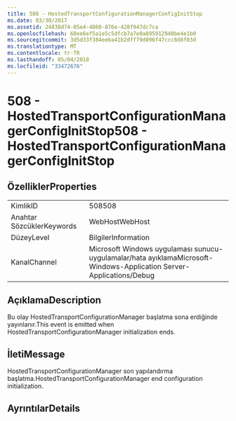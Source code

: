 ```yaml
---
title: 508 - HostedTransportConfigurationManagerConfigInitStop
ms.date: 03/30/2017
ms.assetid: 24838d74-05e4-4860-876e-428f947dc7ca
ms.openlocfilehash: 68ee6ef5a1e5c5dfcb7a7e0a895912940be4e1b0
ms.sourcegitcommit: 3d5d33f384eeba41b2dff79d096f47ccc8d8f03d
ms.translationtype: MT
ms.contentlocale: tr-TR
ms.lasthandoff: 05/04/2018
ms.locfileid: "33472676"
---
```

# <a name="508---hostedtransportconfigurationmanagerconfiginitstop"></a><span data-ttu-id="0a870-102">508 - HostedTransportConfigurationManagerConfigInitStop</span><span class="sxs-lookup"><span data-stu-id="0a870-102">508 - HostedTransportConfigurationManagerConfigInitStop</span></span>
## <a name="properties"></a><span data-ttu-id="0a870-103">Özellikler</span><span class="sxs-lookup"><span data-stu-id="0a870-103">Properties</span></span>  
  
|||  
|-|-|  
|<span data-ttu-id="0a870-104">Kimlik</span><span class="sxs-lookup"><span data-stu-id="0a870-104">ID</span></span>|<span data-ttu-id="0a870-105">508</span><span class="sxs-lookup"><span data-stu-id="0a870-105">508</span></span>|  
|<span data-ttu-id="0a870-106">Anahtar Sözcükler</span><span class="sxs-lookup"><span data-stu-id="0a870-106">Keywords</span></span>|<span data-ttu-id="0a870-107">WebHost</span><span class="sxs-lookup"><span data-stu-id="0a870-107">WebHost</span></span>|  
|<span data-ttu-id="0a870-108">Düzey</span><span class="sxs-lookup"><span data-stu-id="0a870-108">Level</span></span>|<span data-ttu-id="0a870-109">Bilgiler</span><span class="sxs-lookup"><span data-stu-id="0a870-109">Information</span></span>|  
|<span data-ttu-id="0a870-110">Kanal</span><span class="sxs-lookup"><span data-stu-id="0a870-110">Channel</span></span>|<span data-ttu-id="0a870-111">Microsoft Windows uygulaması sunucu-uygulamalar/hata ayıklama</span><span class="sxs-lookup"><span data-stu-id="0a870-111">Microsoft-Windows-Application Server-Applications/Debug</span></span>|  
  
## <a name="description"></a><span data-ttu-id="0a870-112">Açıklama</span><span class="sxs-lookup"><span data-stu-id="0a870-112">Description</span></span>  
 <span data-ttu-id="0a870-113">Bu olay HostedTransportConfigurationManager başlatma sona erdiğinde yayınlanır.</span><span class="sxs-lookup"><span data-stu-id="0a870-113">This event is emitted when HostedTransportConfigurationManager initialization ends.</span></span>  
  
## <a name="message"></a><span data-ttu-id="0a870-114">İleti</span><span class="sxs-lookup"><span data-stu-id="0a870-114">Message</span></span>  
 <span data-ttu-id="0a870-115">HostedTransportConfigurationManager son yapılandırma başlatma.</span><span class="sxs-lookup"><span data-stu-id="0a870-115">HostedTransportConfigurationManager end configuration initialization.</span></span>  
  
## <a name="details"></a><span data-ttu-id="0a870-116">Ayrıntılar</span><span class="sxs-lookup"><span data-stu-id="0a870-116">Details</span></span>
